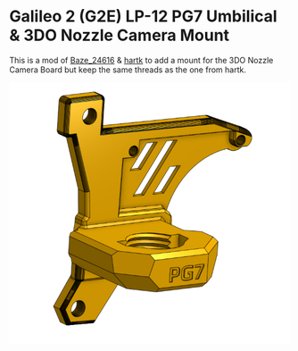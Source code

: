 # Galileo 2 (G2E) LP-12 PG7 Umbilical & 3DO Nozzle Camera Mount
This is a mod of [Baze_24616](https://www.printables.com/model/632078-galileo-2-g2e-lp-12-umbilical-3do-nozzle-camera-mo) & [hartk](././hartk/PG7_Umbilical) to add a mount for the 3DO Nozzle Camera Board but keep the same threads as the one from hartk.

![PG7_Umbilical_3DO_Cam](./images/Cover.png)

